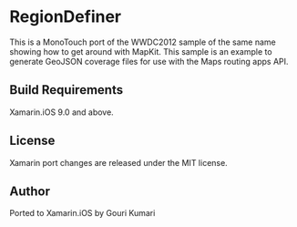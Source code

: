 RegionDefiner
=============

This is a MonoTouch port of the WWDC2012 sample of the same name showing how to get around with MapKit.
This sample is an example to generate GeoJSON coverage files for use with the Maps routing apps API.

Build Requirements
-------

Xamarin.iOS 9.0 and above.

License
-------

Xamarin port changes are released under the MIT license.

Author
------

Ported to Xamarin.iOS by Gouri Kumari
